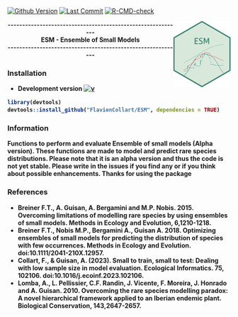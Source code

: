 [![Github Version](https://img.shields.io/badge/dev%20version-0.1-53AA93.svg)](https://github.com/FlavienCollart/ESM)
[![Last Commit](https://img.shields.io/github/last-commit/FlavienCollart/ESM.svg)](https://github.com/FlavienCollart/ESM/commits/main)
[![R-CMD-check](https://github.com/FlavienCollart/ESM/actions/workflows/R-CMD-check.yaml/badge.svg)](https://github.com/FlavienCollart/ESM/actions/workflows/R-CMD-check.yaml)

<img src="inst/logo/ESM.png" align="right" height = 150/>
<div align="center">
<b>------------------------------------------------------------<br/>
<b>ESM - Ensemble of Small Models<br/>
<b>------------------------------------------------------------<br/>

</b>
</div>


### <i class="fas fa-tools"></i> Installation



- **Development version** [![v](https://img.shields.io/badge/dev%20version-0.1-53AA93.svg)](https://github.com/FlavienCollart/ESM)
```R
library(devtools)
devtools::install_github("FlavienCollart/ESM", dependencies = TRUE)
```

### Information

Functions to perform and evaluate Ensemble of small models (Alpha version). These functions are made to model and predict rare species distributions. Please note that it is an alpha version and thus the code is not yet stable. Please write in the issues if you find any or if you think about possible enhancements. Thanks for using the package


### References

  - Breiner F.T., A. Guisan, A. Bergamini and M.P. Nobis. 2015. Overcoming limitations of modelling rare species by using ensembles of small models. Methods in Ecology and Evolution, 6,1210-1218.
  - Breiner F.T., Nobis M.P., Bergamini A., Guisan A. 2018. Optimizing ensembles of small models for predicting the distribution of species with few occurrences. Methods in Ecology and Evolution. doi:10.1111/2041-210X.12957.
  - Collart, F., & Guisan, A. (2023). Small to train, small to test: Dealing with low sample size in model evaluation. Ecological Informatics. 75, 102106. doi:10.1016/j.ecoinf.2023.102106.
  - Lomba, A., L. Pellissier, C.F. Randin, J. Vicente, F. Moreira, J. Honrado and A. Guisan. 2010. Overcoming the rare species modelling paradox: A novel hierarchical framework applied to an Iberian endemic plant. Biological Conservation, 143,2647-2657.
